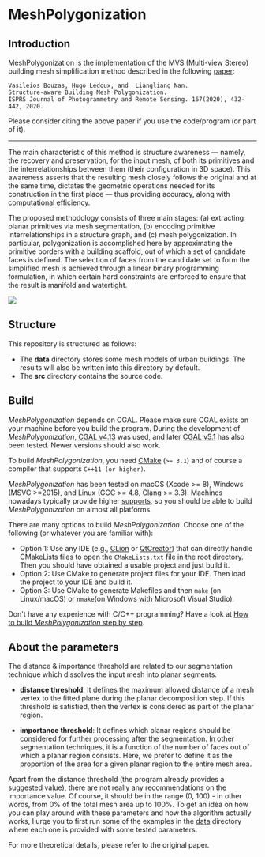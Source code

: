 # MeshPolygonization
## Introduction

MeshPolygonization is the implementation of the MVS (Multi-view Stereo) 
building mesh simplification method described in the following 
[paper](https://www.sciencedirect.com/science/article/pii/S0924271620301969):
```
Vasileios Bouzas, Hugo Ledoux, and  Liangliang Nan.
Structure-aware Building Mesh Polygonization. 
ISPRS Journal of Photogrammetry and Remote Sensing. 167(2020), 432-442, 2020.
```
Please consider citing the above paper if you use the code/program (or part of it). 

---

The main characteristic of this method is structure awareness — namely, the recovery 
and preservation, for the input mesh, of both its primitives and the interrelationships 
between them (their configuration in 3D space). This awareness asserts that the 
resulting mesh closely follows the original and at the same time, dictates the 
geometric operations needed for its construction in the first place — thus providing 
accuracy, along with computational efficiency.

The proposed methodology consists of three main stages: (a) extracting planar primitives 
via mesh segmentation, (b) encoding primitive interrelationships in a structure graph, and
(c) mesh polygonization. In particular, polygonization is accomplished here by 
approximating the primitive borders with a building scaffold, out of which a set of 
candidate faces is defined. The selection of faces from the candidate set to form 
the simplified mesh is achieved through a linear binary programming formulation, in which
certain hard constraints are enforced to ensure that the result is manifold and watertight.

![](images/overview.png)



## Structure
This repository is structured as follows:
  - The **data** directory stores some mesh models of urban buildings. The results will also 
    be written into this directory by default.
  - The **src** directory contains the source code.
  
## Build

*MeshPolygonization* depends on CGAL. Please make sure CGAL exists on your machine before you build 
the program. During the development of *MeshPolygonization*, [CGAL v4.13](https://github.com/CGAL/cgal/releases/tag/releases/CGAL-4.13) was
 used, and later [CGAL v5.1](https://github.com/CGAL/cgal/releases/tag/v5.1) has also been tested. 
 Newer versions should also work.

To build *MeshPolygonization*, you need [CMake](https://cmake.org/download/) (`>= 3.1`) and of course a compiler 
that supports `C++11 (or higher)`.

*MeshPolygonization* has been tested on macOS (Xcode >= 8), Windows (MSVC >=2015), and 
Linux (GCC >= 4.8, Clang >= 3.3). Machines nowadays typically provide higher 
[supports](https://en.cppreference.com/w/cpp/compiler_support), so you should be 
able to build *MeshPolygonization* on almost all platforms.

There are many options to build *MeshPolygonization*. Choose one of the following (or 
whatever you are familiar with):

- Option 1: Use any IDE (e.g., [CLion](https://www.jetbrains.com/clion/) or 
[QtCreator](https://www.qt.io/product)) that can directly handle CMakeLists files to open 
the `CMakeLists.txt` file in the root directory. Then you should have obtained a usable project 
and just build it.
- Option 2: Use CMake to generate project files for your IDE. Then load the project to your IDE and 
build it.
- Option 3: Use CMake to generate Makefiles and then `make` (on Linux/macOS) or `nmake`(on Windows with Microsoft 
Visual Studio).

Don't have any experience with C/C++ programming? Have a look at [How to build *MeshPolygonization* 
step by step](./How_to_build.md).


## About the parameters

The distance & importance threshold are related to our segmentation technique which dissolves the input mesh into planar segments.

- **distance threshold**: It defines the maximum allowed distance of a mesh vertex to the fitted plane during the planar decomposition step. If this threshold is satisfied, then the vertex is considered as part of the planar region.

- **importance threshold**: It defines which planar regions should be considered for further processing after the segmentation. In other segmentation techniques, it is a function of the number of faces out of which a planar region consists. Here, we prefer to define it as the proportion of the area for a given planar region to the entire mesh area.

Apart from the distance threshold (the program already provides a suggested value), there are not really any recommendations on the importance value. Of course, it should be in the range (0, 100) - in other words, from 0% of the total mesh area up to 100%. To get an idea on how you can play around with these parameters and how the algorithm actually works, I urge you to first run some of the examples in the [data](https://github.com/VasileiosBouzas/MeshPolygonization/tree/master/data) directory where each one is provided with some tested parameters.

For more theoretical details, please refer to the original paper.

